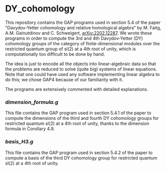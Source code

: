 # DY_cohomology
This repository contains the GAP programs used in section 5.4 of the paper "Davydov-Yetter cohomology and relative homological algebra" by M. Faitg, A.M. Gainutdinov and C. Schweigert, [arXiv:2202.12287](https://arxiv.org/abs/2202.12287). We wrote these programs in order to compute the 3rd and 4th Davydov-Yetter (DY) cohomology groups of the category of finite-dimensional modules over the restricted quantum group of sl(2) at a 4th root of unity, which is computationally too difficult to be done by hand.

The idea is just to encode all the objects into linear-algebraic data so that the problems are reduced to solve (quite big) systems of linear equations. Note that one could have used any software implementing linear algebra to do this; we chose GAP4 because of our familiarity with it.

The programs are extensively commented with detailed explanations.

### *dimension_formula.g*
This file contains the GAP program used in section 5.4.1 of the paper to compute the dimensions of the third and fourth DY cohomology groups for restricted quantum sl(2) at a 4th root of unity, thanks to the dimension formula in Corollary 4.9.

### *basis_H3.g*
This file contains the GAP program used in section 5.4.2 of the paper to compute a basis of the third DY cohomology group for restricted quantum sl(2) at a 4th root of unity.
